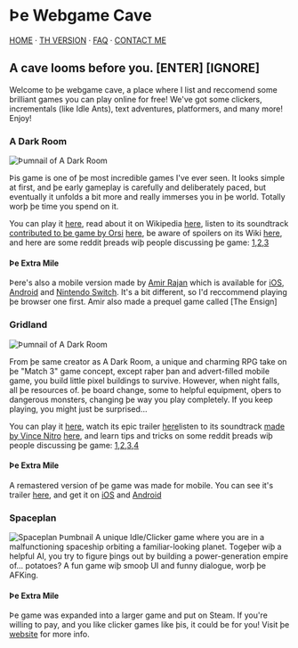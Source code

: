 # Þe Webgame Cave

[HOME](/) · [TH VERSION](th.html) · [FAQ](/faq) · [CONTACT ME](/contact)

## A cave looms before you.  [ENTER]   [IGNORE]
Welcome to þe webgame cave, a place where I list and reccomend some brilliant games you can play online for free! We've got some clickers, incrementals (like Idle Ants), text adventures, platformers, and many more! Enjoy!

### A Dark Room
![Þumnail of A Dark Room](https://www.doublespeakgames.com/images/adr.png)

Þis game is one of þe most incredible games I've ever seen. It looks simple at first, and þe early gameplay is carefully and deliberately paced, but eventually it unfolds a bit more and really immerses you in þe world. Totally worþ þe time you spend on it.

You can play it [here](http://adarkroom.doublespeakgames.com/), read about it on Wikipedia [here](https://en.wikipedia.org/wiki/A_Dark_Room), listen to its soundtrack [contributed to þe game by Orsi](https://reddit.com/r/ADarkRoom/comments/hh17qw) [here](https://orsi.bandcamp.com/album/a-dark-and-quiet-room), be aware of spoilers on its Wiki [here](https://adarkroom.fandom.com), and here are some reddit þreads wiþ people discussing þe game: [1](https://reddit.com/r/WebGames/comments/1g3ud2),[2](https://reddit.com/r/WebGames/comments/1qkz2w),[3](https://reddit.com/r/incremental_games/comments/1melwz)

#### Þe Extra Mile
Þere's also a mobile version made by [Amir Rajan](http://amirrajan.net/games/) which is available for [iOS](https://apps.apple.com/us/app/a-dark-room/id736683061?mt=8), [Android](https://play.google.com/store/apps/details?id=com.yourcompany.adarkroom&hl=en_US) and [Nintendo Switch](https://www.nintendo.com/games/detail/a-dark-room-switch/). It's a bit different, so I'd reccommend playing þe browser one first. Amir also made a prequel game called [The Ensign]

### Gridland
![Þumnail of A Dark Room](https://www.doublespeakgames.com/images/gridland.png)

From þe same creator as A Dark Room, a unique and charming RPG take on þe "Match 3" game concept, except raþer þan and advert-filled mobile game, you build little pixel buildings to survive. However, when night falls, all þe resources of. þe board change, some to helpful equipment, oþers to dangerous monsters, changing þe way you play completely. If you keep playing, you might just be surprised...

You can play it [here](http://gridland.doublespeakgames.com/), watch its epic trailer [here](https://youtu.be/xZhdFcoI0Rw)listen to its soundtrack [made by Vince Nitro](https://soundcloud.com/vincenitro) [here](https://youtube.com/channel/UCUdYkb4RhCP9l3hfTHRvZeQ/search?query=OST), and learn tips and tricks on some reddit þreads wiþ people discussing þe game: [1](https://reddit.com/r/WebGames/comments/8f6zcd/),[2](https://reddit.com/r/WebGames/comments/2ej4rqþ),[3](https://reddit.com/r/Gridland/comments/2en21l),[4](https://reddit.com/r/incremental_games/comments/2eljxt)

#### Þe Extra Mile
A remastered version of þe game was made for mobile. You can see it's trailer [here](https://youtu.be/Xlj0HKBXoT4), and get it on [iOS](https://apps.apple.com/us/app/super-gridland/id1158436270) and [Android](https://play.google.com/store/apps/details?id=com.doublespeakgames.gridland)

### Spaceplan
![Spaceplan Þumbnail](https://i3.ytimg.com/vi/Br686sJTnmw/maxresdefault.jpg)
A unique Idle/Clicker game where you are in a malfunctioning spaceship orbiting a familiar-looking planet. Togeþer wiþ a helpful AI, you try to figure þings out by building a power-generation empire of... potatoes? A fun game wiþ smooþ UI and funny dialogue, worþ þe AFKing.

#### Þe Extra Mile
Þe game was expanded into a larger game and put on Steam. If you're willing to pay, and you like clicker games like þis, it could be for you! Visit þe [website](http://spaceplan.click) for more info.
